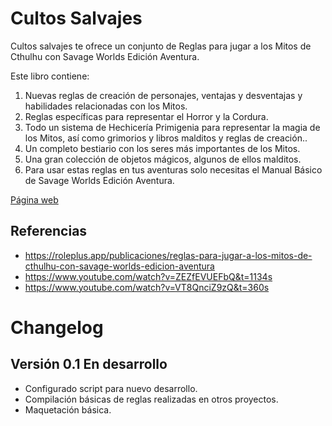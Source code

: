 # Cultos Salvajes
Cultos salvajes te ofrece un conjunto de Reglas para jugar a los Mitos de Cthulhu con Savage Worlds Edición Aventura.

Este libro contiene:

1. Nuevas reglas de creación de personajes, ventajas y desventajas y habilidades relacionadas con los Mitos.
2. Reglas específicas para representar el Horror y la Cordura.
3. Todo un sistema de Hechicería Primigenia para representar la magia de los Mitos, así como grimorios y libros malditos y reglas de creación..
4. Un completo bestiario con los seres más importantes de los Mitos.
5. Una gran colección de objetos mágicos, algunos de ellos malditos.
6. Para usar estas reglas en tus aventuras solo necesitas el Manual Básico de Savage Worlds Edición Aventura.

[Página web](https://gwannon.itch.io/cultos-salvajes)

## Referencias
* https://roleplus.app/publicaciones/reglas-para-jugar-a-los-mitos-de-cthulhu-con-savage-worlds-edicion-aventura
* https://www.youtube.com/watch?v=ZEZfEVUEFbQ&t=1134s
* https://www.youtube.com/watch?v=VT8QnciZ9zQ&t=360s

# Changelog

## Versión 0.1 En desarrollo
* Configurado script para nuevo desarrollo.
* Compilación básicas de reglas realizadas en otros proyectos.
* Maquetación básica.
